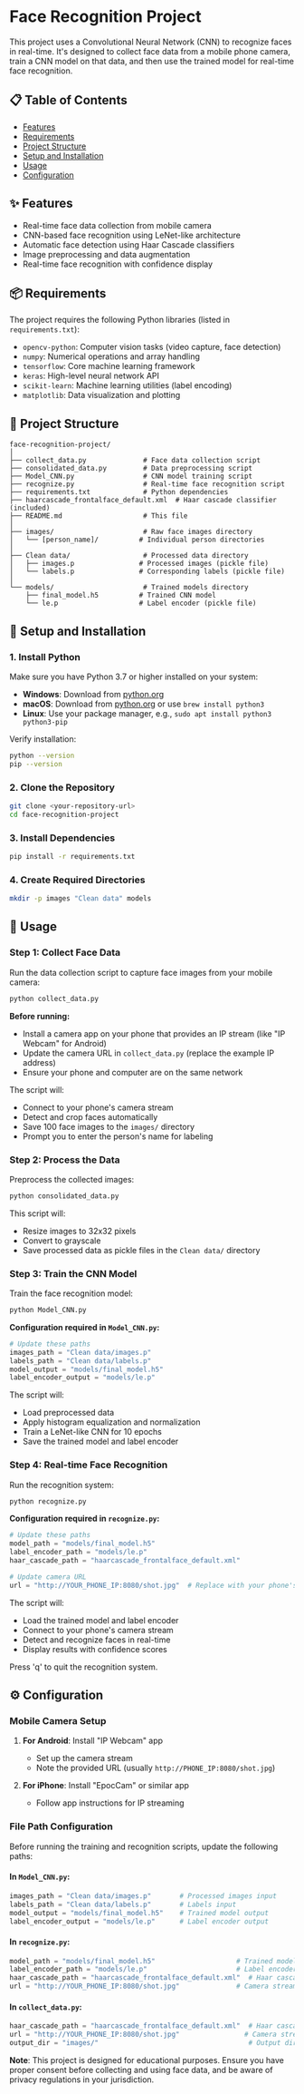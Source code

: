 # Face Recognition Project

This project uses a Convolutional Neural Network (CNN) to recognize faces in real-time. It's designed to collect face data from a mobile phone camera, train a CNN model on that data, and then use the trained model for real-time face recognition.

## 📋 Table of Contents
- [Features](#features)
- [Requirements](#requirements)
- [Project Structure](#project-structure)
- [Setup and Installation](#setup-and-installation)
- [Usage](#usage)
- [Configuration](#configuration)

## ✨ Features
- Real-time face data collection from mobile camera
- CNN-based face recognition using LeNet-like architecture
- Automatic face detection using Haar Cascade classifiers
- Image preprocessing and data augmentation
- Real-time face recognition with confidence display

## 📦 Requirements

The project requires the following Python libraries (listed in `requirements.txt`):

- `opencv-python`: Computer vision tasks (video capture, face detection)
- `numpy`: Numerical operations and array handling
- `tensorflow`: Core machine learning framework
- `keras`: High-level neural network API
- `scikit-learn`: Machine learning utilities (label encoding)
- `matplotlib`: Data visualization and plotting

## 📁 Project Structure

```
face-recognition-project/
│
├── collect_data.py              # Face data collection script
├── consolidated_data.py         # Data preprocessing script
├── Model_CNN.py                 # CNN model training script
├── recognize.py                 # Real-time face recognition script
├── requirements.txt             # Python dependencies
├── haarcascade_frontalface_default.xml  # Haar cascade classifier (included)
├── README.md                    # This file
│
├── images/                      # Raw face images directory
│   └── [person_name]/          # Individual person directories
│
├── Clean data/                  # Processed data directory
│   ├── images.p                # Processed images (pickle file)
│   └── labels.p                # Corresponding labels (pickle file)
│
└── models/                      # Trained models directory
    ├── final_model.h5          # Trained CNN model
    └── le.p                    # Label encoder (pickle file)
```

## 🚀 Setup and Installation

### 1. Install Python
Make sure you have Python 3.7 or higher installed on your system:
- **Windows**: Download from [python.org](https://www.python.org/downloads/)
- **macOS**: Download from [python.org](https://www.python.org/downloads/) or use `brew install python3`
- **Linux**: Use your package manager, e.g., `sudo apt install python3 python3-pip`

Verify installation:
```bash
python --version
pip --version
```

### 2. Clone the Repository
```bash
git clone <your-repository-url>
cd face-recognition-project
```

### 3. Install Dependencies
```bash
pip install -r requirements.txt
```

### 4. Create Required Directories
```bash
mkdir -p images "Clean data" models
```

## 📱 Usage

### Step 1: Collect Face Data
Run the data collection script to capture face images from your mobile camera:

```bash
python collect_data.py
```

**Before running:**
- Install a camera app on your phone that provides an IP stream (like "IP Webcam" for Android)
- Update the camera URL in `collect_data.py` (replace the example IP address)
- Ensure your phone and computer are on the same network

The script will:
- Connect to your phone's camera stream
- Detect and crop faces automatically
- Save 100 face images to the `images/` directory
- Prompt you to enter the person's name for labeling

### Step 2: Process the Data
Preprocess the collected images:

```bash
python consolidated_data.py
```

This script will:
- Resize images to 32x32 pixels
- Convert to grayscale
- Save processed data as pickle files in the `Clean data/` directory

### Step 3: Train the CNN Model
Train the face recognition model:

```bash
python Model_CNN.py
```

**Configuration required in `Model_CNN.py`:**
```python
# Update these paths
images_path = "Clean data/images.p"
labels_path = "Clean data/labels.p"
model_output = "models/final_model.h5"
label_encoder_output = "models/le.p"
```

The script will:
- Load preprocessed data
- Apply histogram equalization and normalization
- Train a LeNet-like CNN for 10 epochs
- Save the trained model and label encoder

### Step 4: Real-time Face Recognition
Run the recognition system:

```bash
python recognize.py
```

**Configuration required in `recognize.py`:**
```python
# Update these paths
model_path = "models/final_model.h5"
label_encoder_path = "models/le.p"
haar_cascade_path = "haarcascade_frontalface_default.xml"

# Update camera URL
url = "http://YOUR_PHONE_IP:8080/shot.jpg"  # Replace with your phone's camera URL
```

The script will:
- Load the trained model and label encoder
- Connect to your phone's camera stream
- Detect and recognize faces in real-time
- Display results with confidence scores

Press 'q' to quit the recognition system.

## ⚙️ Configuration

### Mobile Camera Setup

1. **For Android**: Install "IP Webcam" app
   - Set up the camera stream
   - Note the provided URL (usually `http://PHONE_IP:8080/shot.jpg`)
   
2. **For iPhone**: Install "EpocCam" or similar app
   - Follow app instructions for IP streaming

### File Path Configuration

Before running the training and recognition scripts, update the following paths:

#### In `Model_CNN.py`:
```python
images_path = "Clean data/images.p"       # Processed images input
labels_path = "Clean data/labels.p"       # Labels input
model_output = "models/final_model.h5"    # Trained model output
label_encoder_output = "models/le.p"      # Label encoder output
```

#### In `recognize.py`:
```python
model_path = "models/final_model.h5"                    # Trained model path
label_encoder_path = "models/le.p"                      # Label encoder path
haar_cascade_path = "haarcascade_frontalface_default.xml"  # Haar cascade path
url = "http://YOUR_PHONE_IP:8080/shot.jpg"              # Camera stream URL
```

#### In `collect_data.py`:
```python
haar_cascade_path = "haarcascade_frontalface_default.xml"  # Haar cascade path
url = "http://YOUR_PHONE_IP:8080/shot.jpg"                # Camera stream URL
output_dir = "images/"                                     # Output directory
```



**Note**: This project is designed for educational purposes. Ensure you have proper consent before collecting and using face data, and be aware of privacy regulations in your jurisdiction.
